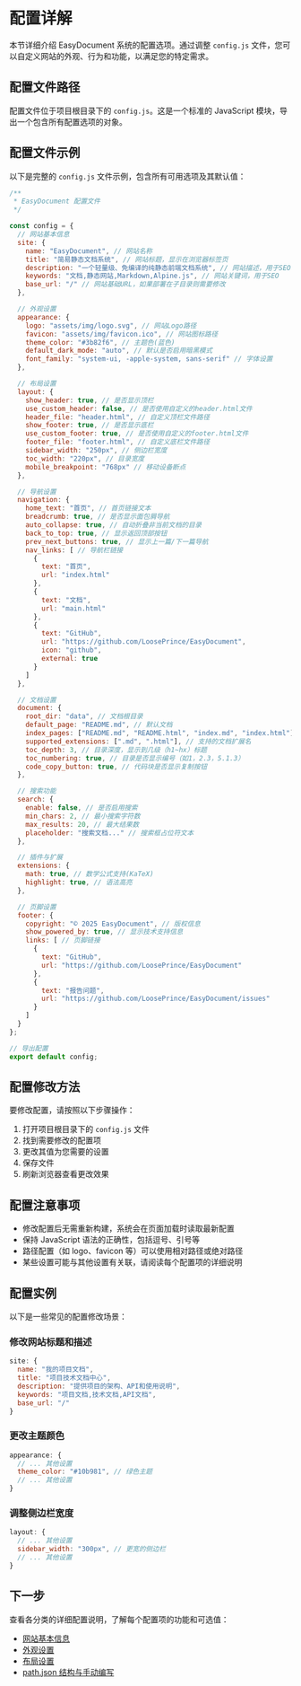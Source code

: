 # 配置详解

本节详细介绍 EasyDocument 系统的配置选项。通过调整 `config.js` 文件，您可以自定义网站的外观、行为和功能，以满足您的特定需求。

## 配置文件路径

配置文件位于项目根目录下的 `config.js`。这是一个标准的 JavaScript 模块，导出一个包含所有配置选项的对象。


## 配置文件示例

以下是完整的 `config.js` 文件示例，包含所有可用选项及其默认值：

```javascript
/**
 * EasyDocument 配置文件
 */

const config = {
  // 网站基本信息
  site: {
    name: "EasyDocument", // 网站名称
    title: "简易静态文档系统", // 网站标题，显示在浏览器标签页
    description: "一个轻量级、免编译的纯静态前端文档系统", // 网站描述，用于SEO
    keywords: "文档,静态网站,Markdown,Alpine.js", // 网站关键词，用于SEO
    base_url: "/" // 网站基础URL，如果部署在子目录则需要修改
  },

  // 外观设置
  appearance: {
    logo: "assets/img/logo.svg", // 网站Logo路径
    favicon: "assets/img/favicon.ico", // 网站图标路径
    theme_color: "#3b82f6", // 主题色(蓝色)
    default_dark_mode: "auto", // 默认是否启用暗黑模式
    font_family: "system-ui, -apple-system, sans-serif" // 字体设置
  },

  // 布局设置
  layout: {
    show_header: true, // 是否显示顶栏
    use_custom_header: false, // 是否使用自定义的header.html文件
    header_file: "header.html", // 自定义顶栏文件路径
    show_footer: true, // 是否显示底栏
    use_custom_footer: true, // 是否使用自定义的footer.html文件
    footer_file: "footer.html", // 自定义底栏文件路径
    sidebar_width: "250px", // 侧边栏宽度
    toc_width: "220px", // 目录宽度
    mobile_breakpoint: "768px" // 移动设备断点
  },

  // 导航设置
  navigation: {
    home_text: "首页", // 首页链接文本
    breadcrumb: true, // 是否显示面包屑导航
    auto_collapse: true, // 自动折叠非当前文档的目录
    back_to_top: true, // 显示返回顶部按钮
    prev_next_buttons: true, // 显示上一篇/下一篇导航
    nav_links: [ // 导航栏链接
      {
        text: "首页",
        url: "index.html"
      },
      {
        text: "文档",
        url: "main.html"
      },
      {
        text: "GitHub",
        url: "https://github.com/LoosePrince/EasyDocument",
        icon: "github",
        external: true
      }
    ]
  },

  // 文档设置
  document: {
    root_dir: "data", // 文档根目录
    default_page: "README.md", // 默认文档
    index_pages: ["README.md", "README.html", "index.md", "index.html"], // 索引页文件名
    supported_extensions: [".md", ".html"], // 支持的文档扩展名
    toc_depth: 3, // 目录深度，显示到几级（h1~hx）标题
    toc_numbering: true, // 目录是否显示编号（如1，2.3，5.1.3）
    code_copy_button: true, // 代码块是否显示复制按钮
  },

  // 搜索功能
  search: {
    enable: false, // 是否启用搜索
    min_chars: 2, // 最小搜索字符数
    max_results: 20, // 最大结果数
    placeholder: "搜索文档..." // 搜索框占位符文本
  },

  // 插件与扩展
  extensions: {
    math: true, // 数学公式支持(KaTeX)
    highlight: true, // 语法高亮
  },

  // 页脚设置
  footer: {
    copyright: "© 2025 EasyDocument", // 版权信息
    show_powered_by: true, // 显示技术支持信息
    links: [ // 页脚链接
      {
        text: "GitHub",
        url: "https://github.com/LoosePrince/EasyDocument"
      },
      {
        text: "报告问题",
        url: "https://github.com/LoosePrince/EasyDocument/issues"
      }
    ]
  }
};

// 导出配置
export default config;
```

## 配置修改方法

要修改配置，请按照以下步骤操作：

1. 打开项目根目录下的 `config.js` 文件
2. 找到需要修改的配置项
3. 更改其值为您需要的设置
4. 保存文件
5. 刷新浏览器查看更改效果

## 配置注意事项

- 修改配置后无需重新构建，系统会在页面加载时读取最新配置
- 保持 JavaScript 语法的正确性，包括逗号、引号等
- 路径配置（如 logo、favicon 等）可以使用相对路径或绝对路径
- 某些设置可能与其他设置有关联，请阅读每个配置项的详细说明

## 配置实例

以下是一些常见的配置修改场景：

### 修改网站标题和描述

```javascript
site: {
  name: "我的项目文档",
  title: "项目技术文档中心",
  description: "提供项目的架构、API和使用说明",
  keywords: "项目文档,技术文档,API文档",
  base_url: "/"
}
```

### 更改主题颜色

```javascript
appearance: {
  // ... 其他设置
  theme_color: "#10b981", // 绿色主题
  // ... 其他设置
}
```

### 调整侧边栏宽度

```javascript
layout: {
  // ... 其他设置
  sidebar_width: "300px", // 更宽的侧边栏
  // ... 其他设置
}
```

## 下一步

查看各分类的详细配置说明，了解每个配置项的功能和可选值：

- [网站基本信息](?path=配置详解/网站基本信息.md)
- [外观设置](?path=配置详解/外观设置.md)
- [布局设置](?path=配置详解/布局设置.md)
- [path.json 结构与手动编写](?path=配置详解/path-json结构.md) 
